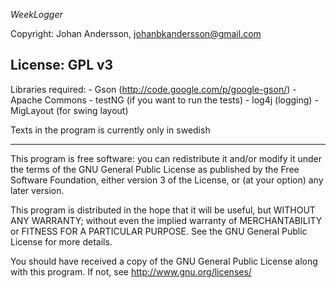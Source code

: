 *WeekLogger*

Copyright: Johan Andersson, johanbkandersson@gmail.com

License: GPL v3
-------------------------------------------------------
Libraries required:
	- Gson (http://code.google.com/p/google-gson/)
	- Apache Commons
	- testNG (if you want to run the tests)
	- log4j (logging)
	- MigLayout (for swing layout)
	
Texts in the program is currently only in swedish

________________________________________________________

This program is free software: you can redistribute it and/or modify
it under the terms of the GNU General Public License as published by
the Free Software Foundation, either version 3 of the License, or
(at your option) any later version.

This program is distributed in the hope that it will be useful,
but WITHOUT ANY WARRANTY; without even the implied warranty of
MERCHANTABILITY or FITNESS FOR A PARTICULAR PURPOSE. See the
GNU General Public License for more details.

You should have received a copy of the GNU General Public License
along with this program.  If not, see <http://www.gnu.org/licenses/>
